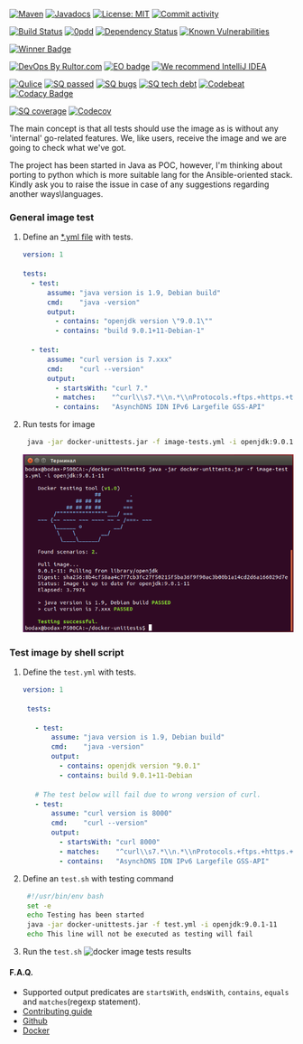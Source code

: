 
  
[![Maven](https://img.shields.io/maven-central/v/com.github.dgroup/docker-unittests.svg)](https://mvnrepository.com/artifact/com.github.dgroup/docker-unittests)
[![Javadocs](http://www.javadoc.io/badge/com.github.dgroup/docker-unittests.svg)](http://www.javadoc.io/doc/com.github.dgroup/docker-unittests)
[![License: MIT](https://img.shields.io/github/license/mashape/apistatus.svg)](./license.txt) 
[![Commit activity](https://img.shields.io/github/commit-activity/y/dgroup/docker-unittests.svg?style=flat-square)](https://github.com/dgroup/docker-unittests/graphs/commit-activity)

[![Build Status](https://travis-ci.org/dgroup/docker-unittests.svg?branch=master&style=for-the-badge)](https://travis-ci.org/dgroup/docker-unittests)
[![0pdd](http://www.0pdd.com/svg?name=dgroup/docker-unittests)](http://www.0pdd.com/p?name=dgroup/docker-unittests)
[![Dependency Status](https://requires.io/github/dgroup/docker-unittests/requirements.svg?branch=master)](https://requires.io/github/dgroup/docker-unittests/requirements/?branch=master)
[![Known Vulnerabilities](https://snyk.io/test/github/dgroup/docker-unittests/badge.svg)](https://snyk.io/org/dgroup/project/58b731a9-6b07-4ccf-9044-ad305ad243e6/?tab=dependencies&vulns=vulnerable)

<!--- [![Open issues](https://milestone.sloppy.zone/github/dgroup/docker-unittests/milestone/2)](https://github.com/dgroup/docker-unittests/milestone/2) -->
<a href="https://www.yegor256.com/2017/10/24/award-2018.html">
    <img src="https://www.yegor256.com/images/award/2018/winner-dgroup.png" height=45px alt='Winner Badge'></img>
</a>

[![DevOps By Rultor.com](http://www.rultor.com/b/dgroup/docker-unittests)](http://www.rultor.com/p/dgroup/docker-unittests)
[![EO badge](http://www.elegantobjects.org/badge.svg)](http://www.elegantobjects.org/#principles)
[![We recommend IntelliJ IDEA](http://www.elegantobjects.org/intellij-idea.svg)](https://www.jetbrains.com/idea/)

<!--- [![jpeek report](http://i.jpeek.org/com.github.dgroup/docker-unittests/badge.svg)](http://i.jpeek.org/com.github.dgroup/docker-unittests) -->
[![Qulice](https://img.shields.io/badge/qulice-passed-blue.svg)](http://www.qulice.com/)
[![SQ passed](https://sonarcloud.io/api/project_badges/measure?project=com.github.dgroup.dockertest%3Adocker-unittests&metric=alert_status)](https://sonarcloud.io/dashboard/index/com.github.dgroup.dockertest:docker-unittests)
[![SQ bugs](https://sonarcloud.io/api/project_badges/measure?project=com.github.dgroup.dockertest%3Adocker-unittests&metric=bugs)](https://sonarcloud.io/dashboard/index/com.github.dgroup.dockertest:docker-unittests)
[![SQ tech debt](https://sonarcloud.io/api/project_badges/measure?project=com.github.dgroup.dockertest%3Adocker-unittests&metric=sqale_index)](https://sonarcloud.io/dashboard/index/com.github.dgroup.dockertest:docker-unittests)
[![Codebeat](https://codebeat.co/badges/f61cb4a4-660f-4149-bbc6-8b66fec90941)](https://codebeat.co/projects/github-com-dgroup-docker-unittests-master)
[![Codacy Badge](https://api.codacy.com/project/badge/Grade/a44d11a620da4ff0a6ff294ff9045aa3)](https://www.codacy.com/app/dgroup/docker-unittests?utm_source=github.com&amp;utm_medium=referral&amp;utm_content=dgroup/docker-unittests&amp;utm_campaign=Badge_Grade)

[![SQ coverage](https://sonarcloud.io/api/project_badges/measure?project=com.github.dgroup.dockertest%3Adocker-unittests&metric=coverage)](https://sonarcloud.io/dashboard/index/com.github.dgroup.dockertest:docker-unittests)
[![Codecov](https://codecov.io/gh/dgroup/docker-unittests/branch/master/graph/badge.svg?token=Pqdeao3teI)](https://codecov.io/gh/dgroup/docker-unittests)

The main concept is that all tests should use the image as is without any 'internal' go-related features.
We, like users, receive the image and we are going to check what we've got.

The project has been started in Java as POC, however, I'm thinking about porting to python which is more suitable lang for the Ansible-oriented stack. 
Kindly ask you to raise the issue in case of any suggestions regarding another ways\languages.

### General image test 
1. Define an [*.yml file](./docs/image-tests.yml) with tests.
   ```yml
   version: 1
   
   tests:
     - test:
         assume: "java version is 1.9, Debian build"
         cmd:    "java -version"
         output:
           - contains: "openjdk version \"9.0.1\""
           - contains: "build 9.0.1+11-Debian-1"
   
     - test:
         assume: "curl version is 7.xxx"
         cmd:    "curl --version"
         output:
           - startsWith: "curl 7."
           - matches:    "^curl\\s7.*\\n.*\\nProtocols.+ftps.+https.+telnet.*\\n.*\\n$"
           - contains:   "AsynchDNS IDN IPv6 Largefile GSS-API"
   ```
2. Run tests for image 
   ```bash
    java -jar docker-unittests.jar -f image-tests.yml -i openjdk:9.0.1-11
   ``` 
   ![docker image tests results](./docs/image-tests-results.png)
### Test image by shell script
1. Define the `test.yml` with tests.
   ```yaml
   version: 1
    
    tests:
    
      - test:
          assume: "java version is 1.9, Debian build"
          cmd:    "java -version"
          output:
            - contains: openjdk version "9.0.1"
            - contains: build 9.0.1+11-Debian
    
      # The test below will fail due to wrong version of curl.
      - test: 
          assume: "curl version is 8000"
          cmd:    "curl --version"
          output:
            - startsWith: "curl 8000"
            - matches:    "^curl\\s7.*\\n.*\\nProtocols.+ftps.+https.+telnet.*\\n.*\\n$"
            - contains:   "AsynchDNS IDN IPv6 Largefile GSS-API"

   ``` 
2. Define an `test.sh` with testing command
   ```bash
    #!/usr/bin/env bash
    set -e
    echo Testing has been started
    java -jar docker-unittests.jar -f test.yml -i openjdk:9.0.1-11
    echo This line will not be executed as testing will fail
    ```
3. Run the `test.sh`
    ![docker image tests results](./docs/image-tests-results-failure.png)

#### F.A.Q.
 - Supported output predicates are `startsWith`, `endsWith`, `contains`, `equals` and `matches`(regexp statement).
 - [Contributing guide](./docs/contributing.md)  
 - [Github](./docs/github.md)
 - [Docker](https://github.com/dgroup/docker-on-windows#docker-faq)                                       
